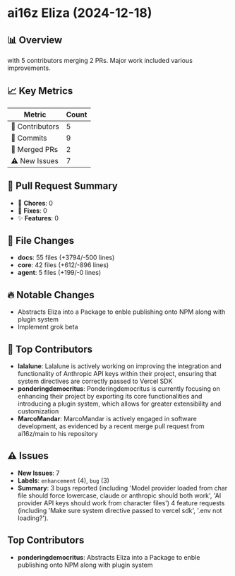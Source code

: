 # ai16z Eliza (2024-12-18)
    
## 📊 Overview
with 5 contributors merging 2 PRs. Major work included various improvements.

## 📈 Key Metrics
| Metric | Count |
|---------|--------|
| 👥 Contributors | 5 |
| 📝 Commits | 9 |
| 🔄 Merged PRs | 2 |
| ⚠️ New Issues | 7 |

## 🔄 Pull Request Summary
- 🧹 **Chores**: 0
- 🐛 **Fixes**: 0
- ✨ **Features**: 0

## 📁 File Changes
- **docs**: 55 files (+3794/-500 lines)
- **core**: 42 files (+612/-896 lines)
- **agent**: 5 files (+199/-0 lines)

## 🔥 Notable Changes
- Abstracts Eliza into a Package to enble publishing onto NPM along with plugin system
- Implement grok beta

## 👥 Top Contributors
- **lalalune**: Lalalune is actively working on improving the integration and functionality of Anthropic API keys within their project, ensuring that system directives are correctly passed to Vercel SDK
- **ponderingdemocritus**: Ponderingdemocritus is currently focusing on enhancing their project by exporting its core functionalities and introducing a plugin system, which allows for greater extensibility and customization
- **MarcoMandar**: MarcoMandar is actively engaged in software development, as evidenced by a recent merge pull request from ai16z/main to his repository

## ⚠️ Issues
- **New Issues**: 7
- **Labels**: `enhancement` (4), `bug` (3)
- **Summary**: 3 bugs reported (including 'Model provider loaded from char file should force lowercase, claude or anthropic should both work', 'AI provider API keys should work from character files') 4 feature requests (including 'Make sure system directive passed to vercel sdk', '.env not loading?').

## Top Contributors
- **ponderingdemocritus**: Abstracts Eliza into a Package to enble publishing onto NPM along with plugin system